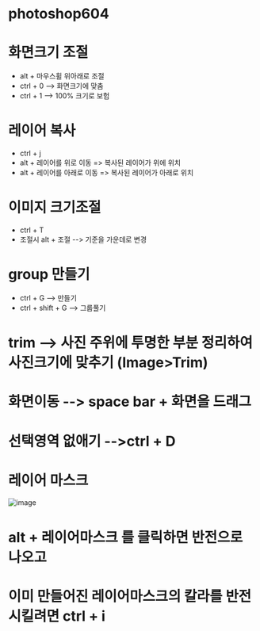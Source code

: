 # photoshop604

# 화면크기 조절 
- alt + 마우스휠 위아래로 조절
- ctrl + 0 --> 화면크기에 맞춤
- ctrl + 1 --> 100% 크기로 보험

# 레이어 복사 
- ctrl + j
- alt + 레이어를 위로 이동 => 복사된 레이어가 위에 위치
- alt + 레이어를 아래로 이동 => 복사된 레이어가 아래로 위치

# 이미지 크기조절 
- ctrl + T
- 조절시 alt + 조절 --> 기준을 가운데로 변경
 
# group 만들기
- ctrl + G --> 만들기
- ctrl + shift + G --> 그룹풀기

#  trim --> 사진 주위에 투명한 부분 정리하여 사진크기에 맞추기 (Image>Trim)

# 화면이동 --> space bar + 화면을 드래그


# 선택영역 없애기 -->ctrl + D

# 레이어 마스크
![image](https://github.com/understanding963852/photoshop604/assets/60366769/90458eaf-af66-41b9-a30c-5a0d06696d07)

# alt + 레이어마스크 를 클릭하면 반전으로 나오고
# 이미 만들어진 레이어마스크의 칼라를 반전시킬려면 ctrl + i





















